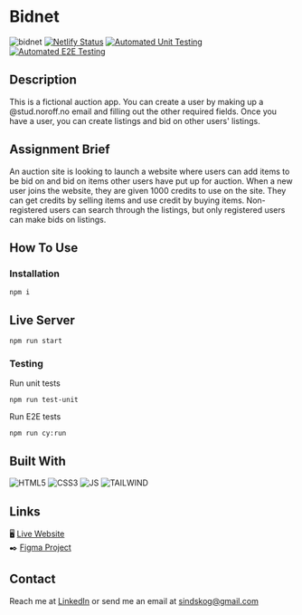 # Bidnet
![bidnet](https://github.com/sindrebenjamin/semester-project-2/assets/111867312/b3fdb9de-1cff-4951-bd37-6cb7e6f26cf9)
[![Netlify Status](https://api.netlify.com/api/v1/badges/89d81da2-c70b-444d-a0ae-0eb76137a9a4/deploy-status)](https://app.netlify.com/sites/darling-hamster-2c4e31/deploys)
[![Automated Unit Testing](https://github.com/sindrebenjamin/semester-project-2/actions/workflows/unit-test.yml/badge.svg)](https://github.com/sindrebenjamin/semester-project-2/actions/workflows/unit-test.yml)
[![Automated E2E Testing](https://github.com/sindrebenjamin/semester-project-2/actions/workflows/e2e-test.yml/badge.svg)](https://github.com/sindrebenjamin/semester-project-2/actions/workflows/e2e-test.yml)

## Description
This is a fictional auction app. You can create a user by making up a @stud.noroff.no email and filling out the other required fields. Once you have a user, you can create listings and bid on other users' listings. 

## Assignment Brief
An auction site is looking to launch a website where users can add items to be bid on and bid on items other users have put up for auction. When a new user joins the website, they are given 1000 credits to use on the site. They can get credits by selling items and use credit by buying items. Non-registered users can search through the listings, but only registered users can make bids on listings.

## How To Use
### Installation
```
npm i
```
## Live Server
```
npm run start
```
### Testing
Run unit tests
```
npm run test-unit
```
Run E2E tests
```
npm run cy:run
```

## Built With
![HTML5](https://img.shields.io/badge/-HTML5-white?style=for-the-badge&logo=html5)
![CSS3](https://img.shields.io/badge/-CSS3-white?style=for-the-badge&logo=css3&logoColor=264de4)
![JS](https://img.shields.io/badge/JavaScript-323330?style=for-the-badge&logo=javascript&logoColor=F7DF1E)
![TAILWIND](https://img.shields.io/badge/Tailwind_CSS-38B2AC?style=for-the-badge&logo=tailwind-css&logoColor=white)

## Links
🖥️ [Live Website](https://darling-hamster-2c4e31.netlify.app/index.html "View the project live through Netlify")   
✒️ [Figma Project](https://www.figma.com/file/PuwPrwWjfleDTozpVBqGkN/Semester-Project-02---Sindre-Skoglund-Hansen?type=design&node-id=17%3A2&mode=design&t=Mka44rZwgjYPHvPh-1 "View the Figma prototype")

## Contact
Reach me at [LinkedIn](https://www.linkedin.com/in/sindre-skoglund-hansen-673825148/) or send me an email at sindskog@gmail.com
